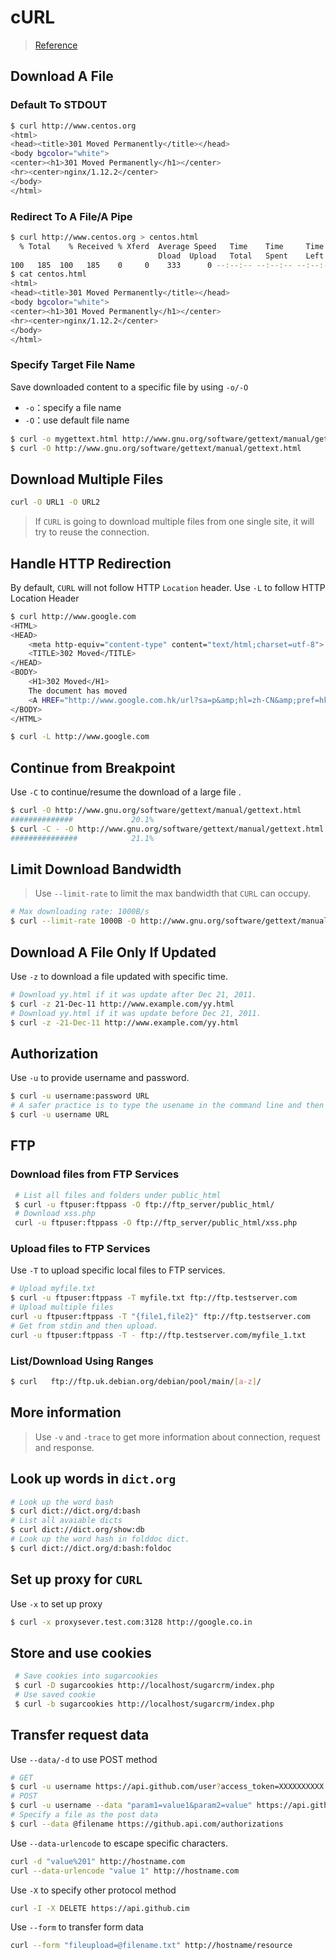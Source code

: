 # cURL

> [Reference](https://www.thegeekstuff.com/2012/04/curl-examples/)

## Download A File

### Default To STDOUT

```bash
$ curl http://www.centos.org
<html>
<head><title>301 Moved Permanently</title></head>
<body bgcolor="white">
<center><h1>301 Moved Permanently</h1></center>
<hr><center>nginx/1.12.2</center>
</body>
</html>
```

### Redirect To A File/A Pipe

```bash
$ curl http://www.centos.org > centos.html
  % Total    % Received % Xferd  Average Speed   Time    Time     Time  Current
                                 Dload  Upload   Total   Spent    Left  Speed
100   185  100   185    0     0    333      0 --:--:-- --:--:-- --:--:--   335
$ cat centos.html
<html>
<head><title>301 Moved Permanently</title></head>
<body bgcolor="white">
<center><h1>301 Moved Permanently</h1></center>
<hr><center>nginx/1.12.2</center>
</body>
</html>
```

### Specify Target File Name

Save downloaded content to a specific file by using `-o/-O`

* `-o`：specify a file name
* `-O`：use default file name

```bash
$ curl -o mygettext.html http://www.gnu.org/software/gettext/manual/gettext.html
$ curl -O http://www.gnu.org/software/gettext/manual/gettext.html
```

## Download Multiple Files

```bash
curl -O URL1 -O URL2
```

> If `CURL` is going to download multiple files from one single site, it will try to reuse the connection.

## Handle HTTP Redirection

By default, `CURL` will not follow HTTP `Location` header. Use `-L` to follow HTTP Location Header

```bash
$ curl http://www.google.com
<HTML>
<HEAD>
    <meta http-equiv="content-type" content="text/html;charset=utf-8">
    <TITLE>302 Moved</TITLE>
</HEAD>
<BODY>
    <H1>302 Moved</H1>
    The document has moved
    <A HREF="http://www.google.com.hk/url?sa=p&amp;hl=zh-CN&amp;pref=hkredirect&amp;pval=yes&amp;q=http://www.google.com.hk/&amp;ust=1379402837567135amp;usg=AFQjCNF3o7umf3jyJpNDPuF7KTibavE4aA">here</A>.
</BODY>
</HTML>
```

```bash
$ curl -L http://www.google.com
```

## Continue from Breakpoint

Use `-C` to continue/resume the download of a large file .

```bash
$ curl -O http://www.gnu.org/software/gettext/manual/gettext.html
##############             20.1%
$ curl -C - -O http://www.gnu.org/software/gettext/manual/gettext.html
###############            21.1%
```

## Limit Download Bandwidth

> Use `--limit-rate` to limit the max bandwidth that `CURL` can occupy.

```bash
# Max downloading rate: 1000B/s
$ curl --limit-rate 1000B -O http://www.gnu.org/software/gettext/manual/gettext.html
```

## Download A File Only If Updated

Use `-z` to download a file updated with specific time.

```bash
# Download yy.html if it was update after Dec 21, 2011.
$ curl -z 21-Dec-11 http://www.example.com/yy.html
# Download yy.html if it was update before Dec 21, 2011.
$ curl -z -21-Dec-11 http://www.example.com/yy.html
```

## Authorization

Use `-u` to provide username and password.

```bash
$ curl -u username:password URL
# A safer practice is to type the usename in the command line and then to type the password in the prompt. It can avoid leaks of passwords by look up the command history.
$ curl -u username URL
```

## FTP

### Download files from FTP Services

```bash
 # List all files and folders under public_html
 $ curl -u ftpuser:ftppass -O ftp://ftp_server/public_html/
 # Download xss.php
 curl -u ftpuser:ftppass -O ftp://ftp_server/public_html/xss.php
```

### Upload files to FTP Services

Use `-T` to upload specific local files to FTP services.

```bash
# Upload myfile.txt
$ curl -u ftpuser:ftppass -T myfile.txt ftp://ftp.testserver.com
# Upload multiple files
curl -u ftpuser:ftppass -T "{file1,file2}" ftp://ftp.testserver.com
# Get from stdin and then upload.
curl -u ftpuser:ftppass -T - ftp://ftp.testserver.com/myfile_1.txt
```

### List/Download Using Ranges

```bash
$ curl   ftp://ftp.uk.debian.org/debian/pool/main/[a-z]/
```

## More information

> Use `-v` and `-trace` to get more information about connection, request and response.

## Look up words in `dict.org`

```bash
# Look up the word bash
$ curl dict://dict.org/d:bash
# List all avaiable dicts
$ curl dict://dict.org/show:db
# Look up the word hash in folddoc dict.
$ curl dict://dict.org/d:bash:foldoc
```

## Set up proxy for `CURL`

Use `-x` to set up proxy

```bash
$ curl -x proxysever.test.com:3128 http://google.co.in
```

## Store and use cookies

```bash
 # Save cookies into sugarcookies
 $ curl -D sugarcookies http://localhost/sugarcrm/index.php
 # Use saved cookie
 $ curl -b sugarcookies http://localhost/sugarcrm/index.php
```

## Transfer request data

Use `--data/-d` to use POST method

```bash
# GET
$ curl -u username https://api.github.com/user?access_token=XXXXXXXXXX
# POST
$ curl -u username --data "param1=value1&param2=value" https://api.github.com
# Specify a file as the post data
$ curl --data @filename https://github.api.com/authorizations
```

Use `--data-urlencode` to escape specific characters.

```bash
curl -d "value%201" http://hostname.com
curl --data-urlencode "value 1" http://hostname.com
```

Use `-X` to specify other protocol method

```bash
curl -I -X DELETE https://api.github.cim
```

Use `--form` to transfer form data

```bash
curl --form "fileupload=@filename.txt" http://hostname/resource
```

